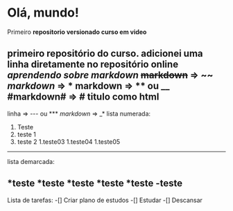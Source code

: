 # Olá, mundo!
 Primeiro **repositorio versionado curso em video**

primeiro repositório do curso.
adicionei uma linha diretamente no repositório online 
*aprendendo sobre markdown*
~~markdown~~ => ~~
*markdown* => *
**markdown** => ** ou __
#markdown# => # titulo como html
---
linha => --- ou ***
_*markdown*_ => _*
lista numerada:
1. Teste
2. teste 1
3. teste 2
   1.teste03
   1.teste04
   1.teste05

***
lista demarcada:

*teste
*teste
*teste
   *teste
   *teste
-teste
---
Lista de tarefas:
-[] Criar plano de estudos
-[] Estudar
-[] Descansar